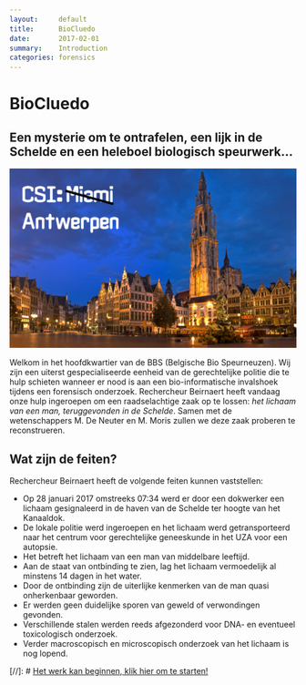 ```yaml
---
layout:     default
title:      BioCluedo
date:       2017-02-01
summary:    Introduction
categories: forensics
---
```


# BioCluedo

## Een mysterie om te ontrafelen, een lijk in de Schelde en een heleboel biologisch speurwerk...

![](https://github.com/biodatamining/BioCluedo/raw/master/afbeeldingen/csi_antwerpen.jpg)

Welkom in het hoofdkwartier van de BBS (Belgische Bio Speurneuzen). Wij zijn een uiterst gespecialiseerde eenheid van de gerechtelijke politie die te hulp schieten wanneer er nood is aan een bio-informatische invalshoek tijdens een forensisch onderzoek. Rechercheur Beirnaert heeft vandaag onze hulp ingeroepen om een raadselachtige zaak op te lossen: *het lichaam van een man, teruggevonden in de Schelde*. Samen met de wetenschappers M. De Neuter en M. Moris zullen we deze zaak proberen te reconstrueren.

## Wat zijn de feiten?

Rechercheur Beirnaert heeft de volgende feiten kunnen vaststellen:

- Op 28 januari 2017 omstreeks 07:34 werd er door een dokwerker een lichaam gesignaleerd in de haven van de Schelde ter hoogte van het Kanaaldok.
- De lokale politie werd ingeroepen en het lichaam werd getransporteerd naar het centrum voor gerechtelijke geneeskunde in het UZA voor een autopsie. 
- Het betreft het lichaam van een man van middelbare leeftijd.
- Aan de staat van ontbinding te zien, lag het lichaam vermoedelijk al minstens 14 dagen in het water. 
- Door de ontbinding zijn de uiterlijke kenmerken van de man quasi onherkenbaar geworden.
- Er werden geen duidelijke sporen van geweld of verwondingen gevonden.
- Verschillende stalen werden reeds afgezonderd voor DNA- en eventueel toxicologisch onderzoek. 
- Verder macroscopisch en microscopisch onderzoek van het lichaam is nog lopend.

[//]: # [Het werk kan beginnen, klik hier om te starten!](https://biodatamining.github.io/BioCluedo/pairwise_alignment)